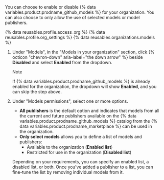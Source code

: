 You can choose to enable or disable {% data variables.product.prodname_github_models %} for your organization. You can also choose to only allow the use of selected models or model publishers.

{% data reusables.profile.access_org %}
{% data reusables.profile.org_settings %}
{% data reusables.organizations.models %}
1. Under "Models", in the "Models in your organization" section, click {% octicon "chevron-down" aria-label="the down arrow" %} beside **Disabled** and select **Enabled** from the dropdown.

   > [!NOTE]
   > If {% data variables.product.prodname_github_models %} is already enabled for the organization, the dropdown will show **Enabled**, and you can skip the step above.

1. Under "Models permissions", select one or more options.
   * **All publishers** is the default option and indicates that models from all the current and future publishers available on the {% data variables.product.prodname_github_models %} catalog from the {% data variables.product.prodname_marketplace %} can be used in the organization.
   * **Only select models** allows you to define a list of models and publishers:
        * Available to the organization (**Enabled list**)
        * Restricted for use in the organization (**Disabled list**)

   Depending on your requirements, you can specify an enabled list, a disabled list, or both.
   Once you've added a publisher to a list, you can fine-tune the list by removing individual models from it.
